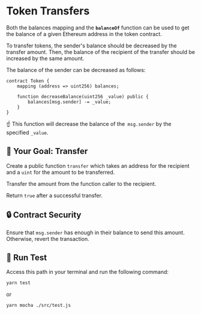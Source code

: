 # Token Transfers

Both the balances mapping and the **`balanceOf`** function can be used to get the balance of a given Ethereum address in the token contract.

To transfer tokens, the sender's balance should be decreased by the transfer amount. Then, the balance of the recipient of the transfer should be increased by the same amount.

The balance of the sender can be decreased as follows:

```soldiity
contract Token {
    mapping (address => uint256) balances;

    function decreaseBalance(uint256 _value) public {
        balances[msg.sender] -= _value;
    }
}
```

☝️ This function will decrease the balance of the` msg.sender` by the specified `_value`.

## 🏁 Your Goal: Transfer

Create a public function `transfer` which takes an address for the recipient and a `uint` for the amount to be transferred.

Transfer the amount from the function caller to the recipient.

Return `true` after a successful transfer.

## 🔒 Contract Security

Ensure that `msg.sender` has enough in their balance to send this amount. Otherwise, revert the transaction.

## 🧪 Run Test

Access this path in your terminal and run the following command:

```bash
yarn test
```

or

```bash
yarn mocha ./src/test.js
```
